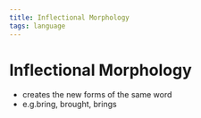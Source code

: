 ```yaml
---
title: Inflectional Morphology
tags: language
---
```


# Inflectional Morphology
- creates the new forms of the same word
- e.g.bring, brought, brings








